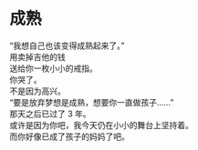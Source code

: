 # 成熟

“我想自己也该变得成熟起来了。”\
用卖掉吉他的钱\
送给你一枚小小的戒指。\
你哭了。\
不是因为高兴。\
“要是放弃梦想是成熟，想要你一直做孩子……”\
那天之后已过了 3 年。\
或许是因为你吧，我今天仍在小小的舞台上坚持着。\
而你好像已成了孩子的妈妈了吧。
